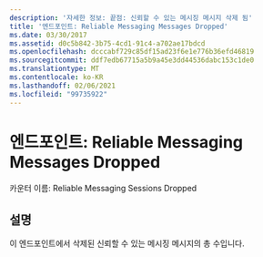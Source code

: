 ```yaml
---
description: '자세한 정보: 끝점: 신뢰할 수 있는 메시징 메시지 삭제 됨'
title: '엔드포인트: Reliable Messaging Messages Dropped'
ms.date: 03/30/2017
ms.assetid: d0c5b842-3b75-4cd1-91c4-a702ae17bdcd
ms.openlocfilehash: dcccabf729c85df15ad23f6e1e776b36efd46819
ms.sourcegitcommit: ddf7edb67715a5b9a45e3dd44536dabc153c1de0
ms.translationtype: MT
ms.contentlocale: ko-KR
ms.lasthandoff: 02/06/2021
ms.locfileid: "99735922"
---
```

# <a name="endpoint-reliable-messaging-messages-dropped"></a>엔드포인트: Reliable Messaging Messages Dropped

카운터 이름: Reliable Messaging Sessions Dropped  
  
## <a name="description"></a>설명  

 이 엔드포인트에서 삭제된 신뢰할 수 있는 메시징 메시지의 총 수입니다.
